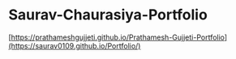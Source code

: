 # Saurav-Chaurasiya-Portfolio
[https://prathameshgujjeti.github.io/Prathamesh-Gujjeti-Portfolio](https://saurav0109.github.io/Portfolio/)
